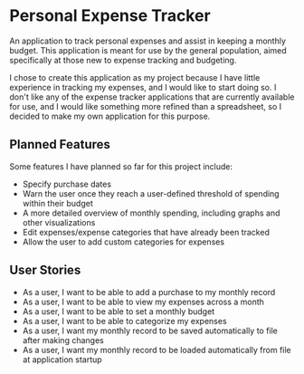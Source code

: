 # Personal Expense Tracker

An application to track personal expenses and assist in keeping a monthly budget. This application
is meant for use by the general population, aimed specifically at those new to expense tracking and
budgeting.

I chose to create this application as my project because I have little experience in tracking my
expenses, and I would like to start doing so. I don't like any of the expense tracker applications
that are currently available for use, and I would like something more refined than a spreadsheet,
so I decided to make my own application for this purpose.

## Planned Features

Some features I have planned so far for this project include:
- Specify purchase dates
- Warn the user once they reach a user-defined threshold of spending within their budget
- A more detailed overview of monthly spending, including graphs and other visualizations
- Edit expenses/expense categories that have already been tracked
- Allow the user to add custom categories for expenses

## User Stories

- As a user, I want to be able to add a purchase to my monthly record
- As a user, I want to be able to view my expenses across a month
- As a user, I want to be able to set a monthly budget
- As a user, I want to be able to categorize my expenses
- As a user, I want my monthly record to be saved automatically to file after making changes
- As a user, I want my monthly record to be loaded automatically from file at application startup
